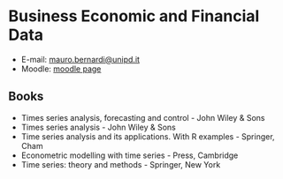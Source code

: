 # Business Economic and Financial Data

* E-mail: mauro.bernardi@unipd.it
* Moodle: [moodle page](https://elearning.unipd.it/math/course/view.php?id=342)

## Books

* Times series analysis, forecasting and control - John Wiley & Sons
* Times series analysis - John Wiley & Sons
* Time series analysis and its applications. With R examples - Springer, Cham
* Econometric modelling with time series - Press, Cambridge
* Time series: theory and methods - Springer, New York